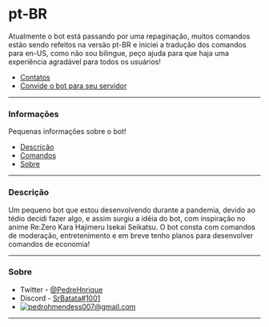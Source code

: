 # pt-BR
Atualmente o bot está passando por uma repaginação, muitos comandos estão sendo refeitos na versão pt-BR e iniciei a tradução dos comandos para en-US, como não sou bilingue, peço ajuda para que haja uma experiência agradável para todos os usuários!
- [Contatos](#sobre)
- [Convide o bot para seu servidor](https://discord.com/api/oauth2/authorize?client_id=705547264537657465&permissions=8&scope=bot%20applications.commands)
<script type="text/javascript" src="//cdn.jsdelivr.net/gh/restingcoder/discord-widget@1.1/discord-widget.min.js"></script>
<script type="text/javascript">
    discordWidget.init({
        serverId: '695143111390789672',
        title: '🎮Games Are Life🎮',
        join: true,
        joinText: 'Join Server',
        alphabetical: false,
        theme: 'light',
        hideChannels: ['╭🧁・conversa-afiada', 'ram-suporte'],
        showAllUsers: true,
        allUsersDefaultState: true,
        showNick: true,
        userName: '',
        useCDN: true
    });
    discordWidget.render();
</script>
<div class="discord-widget"></div>

---

### Informações
Pequenas informações sobre o bot!

- [Descrição](#descrição)
- [Comandos](#comandos-pt-br)
- [Sobre](#sobre)

---

### Descrição
Um pequeno bot que estou desenvolvendo durante a pandemia, devido ao tédio decidi fazer algo, e assim surgiu a idéia do bot, com inspiração no anime Re:Zero Kara Hajimeru Isekai Seikatsu.
O bot consta com comandos de moderação, entretenimento e em breve tenho planos para desenvolver comandos de economia!

---

### Sobre
- Twitter - [@PedreHnrique](https://twitter.com/PedreHnrique)
- Discord - [SrBatata#1001](https://discords.com/bio/p/SrBatata)
- <a href="mailto:pedrohmendess007@gmail.com">![pedrohmendess007@gmail.com](https://img.shields.io/badge/Gmail-D14836?style=for-the-badge&logo=gmail&logoColor=white)</a>

---

